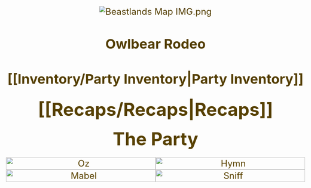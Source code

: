 ```yaml
---
{"dg-publish":true,"permalink":"/home-page/","tags":["gardenEntry"],"created":"","updated":""}
---
```




![Beastlands Map IMG.png](/img/user/z_Assets/Beastlands%20Map%20IMG.png)

## [Owlbear Rodeo](https://owlbear-rodeo-legacy-3nug.onrender.com)
## [[Inventory/Party Inventory\|Party Inventory]] 

# [[Recaps/Recaps\|Recaps]] 

<!DOCTYPE html>
<html>
<head>
    <title>The Party</title>
    <style>
        body {
            text-align: center;
            background-image: linear-gradient(to bottom, #4C3800, #A77D00);
            -webkit-background-clip: text;
            -webkit-text-fill-color: transparent;
            font-size: 24px;
        }
        .image-grid {
            display: grid;
            grid-template-columns: 1fr 1fr;
            grid-gap: 0;
            text-align: center;
            margin: 0 auto;
            max-width: 800px;
        }
        .image-grid a {
            text-decoration: none;
        }
        .image-grid img {
            width: 100%;
            max-width: 400px; /* Set the maximum width to 400px */
            height: auto; /* Automatically adjust the height to maintain the aspect ratio */
            object-fit: cover;
        }
        h1 {
            margin: 20px 0;
        }
    </style>
</head>
<body>
    <h1>The Party</h1>
    <div class="image-grid">
        <a href="https://the-beastlands.vercel.app/party/oz/">
            <img src="https://i.imgur.com/hEmKfkO.jpg" alt="Oz">
        </a>
        <a href="https://the-beastlands.vercel.app/party/hymn/">
            <img src="https://i.imgur.com/i0WMBm3.jpg" alt="Hymn">
        </a>
        <a href="https://the-beastlands.vercel.app/party/mabel/">
            <img src="https://i.imgur.com/VmmKDvo.jpg" alt="Mabel">
        </a>
        <a href="https://the-beastlands.vercel.app/party/sniff/">
            <img src="https://i.imgur.com/ZmPM2R1.jpg" alt="Sniff">
        </a>
    </div>
</body>
</html>
